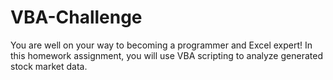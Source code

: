 # VBA-Challenge

You are well on your way to becoming a programmer and Excel expert! In this homework assignment, you will use VBA scripting to analyze generated stock market data.
